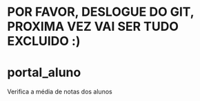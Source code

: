 # POR FAVOR, DESLOGUE DO GIT, PROXIMA VEZ VAI SER TUDO EXCLUIDO :)

# portal_aluno
Verifica a média de notas dos alunos
